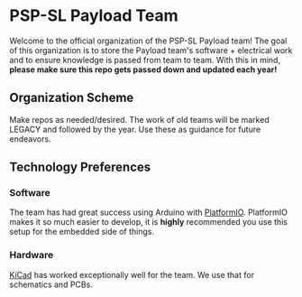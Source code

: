 # PSP-SL Payload Team
Welcome to the official organization of the PSP-SL Payload team!
The goal of this organization is to store the Payload team's software + electrical work and to ensure knowledge is passed from team to team. With this in mind, **please make sure this repo gets passed down and updated each year!**


## Organization Scheme
Make repos as needed/desired. The work of old teams will be marked LEGACY and followed by the year. Use these as guidance for future endeavors.

## Technology Preferences
### Software
The team has had great success using Arduino with [PlatformIO](https://platformio.org/). PlatformIO makes it so much easier to develop, it is **highly** recommended you use this setup for the embedded side of things.
### Hardware
[KiCad](https://www.kicad.org/) has worked exceptionally well for the team. We use that for schematics and PCBs. 

